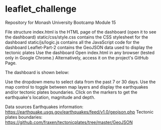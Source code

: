 # leaflet_challenge

Repository for Monash University Bootcamp Module 15

File structure
index.html is the HTML page of the dashboard (open it to see the dashboard)
static/css/style.css contains the CSS stylesheet for the dashboard
static/js/logic.js contains all the JavaScript code for the dashboard
Leaflet-Part-2 contains the GeoJSON data used to display the tectonic plates
Use the dashboard
Open index.html in any browser (tested only in Google Chrome.) Alternatively, access it on the project's GitHub Page.

The dashboard is shown below:



Use the dropdown menu to select data from the past 7 or 30 days.
Use the map control to toggle between map layers and display the earthquakes and/or tectonic plates boundaries.
Click on the markers to get the earthquake's location, magnitude and depth.

Data sources
Earthquakes information: https://earthquake.usgs.gov/earthquakes/feed/v1.0/geojson.php
Tectonic plates boundaries: https://github.com/fraxen/tectonicplates/tree/master/GeoJSON
